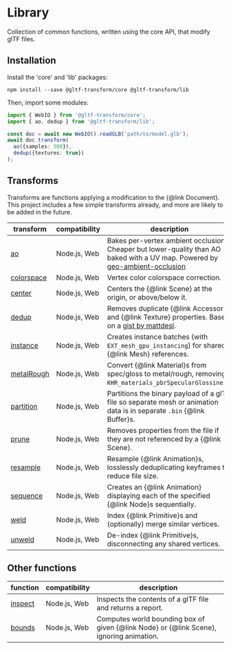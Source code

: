 # Library

Collection of common functions, written using the core API, that modify glTF files.

## Installation

Install the 'core' and 'lib' packages:

```shell
npm install --save @gltf-transform/core @gltf-transform/lib
```

Then, import some modules:

```typescript
import { WebIO } from '@gltf-transform/core';
import { ao, dedup } from '@gltf-transform/lib';

const doc = await new WebIO().readGLB('path/to/model.glb');
await doc.transform(
  ao({samples: 500}),
  dedup({textures: true})
);
```

## Transforms

Transforms are functions applying a modification to the {@link Document}. This project includes a few simple transforms already, and more are likely to be added in the future.

| transform                           | compatibility | description                                                                                                                                                                     |
|-------------------------------------|---------------|---------------------------------------------------------------------------------------------------------------------------------------------------------------------------------|
| [ao](https://github.com/donmccurdy/glTF-Transform/tree/master/packages/lib/src/ao.ts)                 | Node.js, Web  | Bakes per-vertex ambient occlusion. Cheaper but lower-quality than AO baked with a UV map. Powered by [geo-ambient-occlusion](https://github.com/wwwtyro/geo-ambient-occlusion) |
| [colorspace](https://github.com/donmccurdy/glTF-Transform/tree/master/packages/lib/src/colorspace.ts) | Node.js, Web  | Vertex color colorspace correction.                                                                                                                                             |
| [center](https://github.com/donmccurdy/glTF-Transform/tree/master/packages/lib/src/center.ts)         | Node.js, Web  | Centers the {@link Scene} at the origin, or above/below it.                                                                                                                     |
| [dedup](https://github.com/donmccurdy/glTF-Transform/tree/master/packages/lib/src/dedup.ts)           | Node.js, Web  | Removes duplicate {@link Accessor} and {@link Texture} properties. Based on a [gist by mattdesl](https://gist.github.com/mattdesl/aea40285e2d73916b6b9101b36d84da8).            |
| [instance](https://github.com/donmccurdy/glTF-Transform/tree/master/packages/lib/src/instance.ts)     | Node.js, Web  | Creates instance batches (with `EXT_mesh_gpu_instancing`) for shared {@link Mesh} references.                                                                                   |
| [metalRough](https://github.com/donmccurdy/glTF-Transform/tree/master/packages/lib/src/metal-rough.ts)| Node.js, Web  | Convert {@link Material}s from spec/gloss to metal/rough, removing `KHR_materials_pbrSpecularGlossiness`.                                                                       |
| [partition](https://github.com/donmccurdy/glTF-Transform/tree/master/packages/lib/src/partition.ts)   | Node.js, Web  | Partitions the binary payload of a glTF file so separate mesh or animation data is in separate `.bin` {@link Buffer}s.                                                          |
| [prune](https://github.com/donmccurdy/glTF-Transform/tree/master/packages/lib/src/prune.ts)           | Node.js, Web  | Removes properties from the file if they are not referenced by a {@link Scene}.                                                                                                 |
| [resample](https://github.com/donmccurdy/glTF-Transform/tree/master/packages/lib/src/resample.ts)     | Node.js, Web  | Resample {@link Animation}s, losslessly deduplicating keyframes to reduce file size.                                                                                            |
| [sequence](https://github.com/donmccurdy/glTF-Transform/tree/master/packages/lib/src/sequence.ts)     | Node.js, Web  | Creates an {@link Animation} displaying each of the specified {@link Node}s sequentially.                                                                                       |
| [weld](https://github.com/donmccurdy/glTF-Transform/tree/master/packages/lib/src/weld.ts)             | Node.js, Web  | Index {@link Primitive}s and (optionally) merge similar vertices.                                                                                                               |
| [unweld](https://github.com/donmccurdy/glTF-Transform/tree/master/packages/lib/src/unweld.ts)         | Node.js, Web  | De-index {@link Primitive}s, disconnecting any shared vertices.                                                                                                                 |

## Other functions

| function | compatibility | description |
|----------|---------------|-------------|
| [inspect](https://github.com/donmccurdy/glTF-Transform/tree/master/packages/lib/src/inspect.ts)       | Node.js, Web  | Inspects the contents of a glTF file and returns a report. |
| [bounds](https://github.com/donmccurdy/glTF-Transform/tree/master/packages/lib/src/bounds.ts)       | Node.js, Web  | Computes world bounding box of given {@link Node} or {@link Scene}, ignoring animation. |

